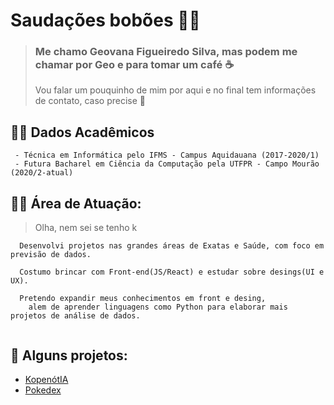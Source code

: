 # Saudações bobões :ng_woman:
> ### Me chamo Geovana Figueiredo Silva, mas podem me chamar por Geo e para tomar um café :coffee:
> Vou falar um pouquinho de mim por aqui e no final tem informações de contato, caso precise :hugs:

## :student: Dados Acadêmicos
```
 - Técnica em Informática pelo IFMS - Campus Aquidauana (2017-2020/1)
 - Futura Bacharel em Ciência da Computação pela UTFPR - Campo Mourão (2020/2-atual)
```
## :woman_technologist: Área de Atuação:
>Olha, nem sei se tenho k 
```
  Desenvolvi projetos nas grandes áreas de Exatas e Saúde, com foco em previsão de dados. 
  
  Costumo brincar com Front-end(JS/React) e estudar sobre desings(UI e UX).
  
  Pretendo expandir meus conhecimentos em front e desing, 
    alem de aprender linguagens como Python para elaborar mais projetos de análise de dados.
    
```
## :office: Alguns projetos: 
-   [KopenótIA](https://github.com/eugeogeo/KopenotIA)
-   [Pokedex](https://github.com/eugeogeo/pokedex)

